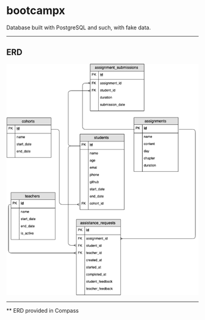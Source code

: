 # bootcampx

Database built with PostgreSQL and such, with fake data.

---

## ERD

!["ERD"](/erd/bootcampx_ref.png)

---
** ERD provided in Compass
